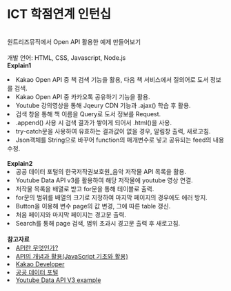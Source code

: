 
<H1>ICT 학점연계 인턴십</H1> 

<br>원트리즈뮤직에서 Open API 활용한 예제 만들어보기 </br>
<br> 개발 언어: HTML, CSS, Javascript, Node.js </br>
    <strong>Explain1</strong>
    <li>Kakao Open API 중 책 검색 기능을 활용, 다음 책 서비스에서 질의어로 도서 정보를 검색.</li>
    <li>Kakao Open API 중 카카오톡 공유하기 기능을 활용.</li>
    <li>Youtube 강의영상을 통해 Jqeury CDN 기능과 .ajax() 학습 후 활용.</li>
    <li>검색 창을 통해 책 이름을 Query로 도서 정보를 Request.</li>
    <li>.append() 사용 시 검색 결과가 쌓이게 되어서 .html()을 사용.</li>
    <li>try-catch문을 사용하여 유효하는 결과값이 없을 경우, 알림창 출력, 새로고침.</li>
    <li>Json객체를 String으로 바꾸어 function의 매개변수로 넣고 공유되는 feed의 내용 수정. </li>
<br>
<strong>Explain2</strong>
    <li>공공 데이터 포털의 한국저작권보호원_음악 저작물 API 목록을 활용.</li>
    <li>Youtube Data API v3를 활용하여 해당 저작물에 youtube 영상 연결.</li>
    <li>저작물 목록을 배열로 받고 for문을 통해 테이블로 출력.</li>
    <li>for문의 범위를 배열의 크기로 지정하여 마지막 페이지의 경우에도 에러 방지.</li>
    <li>Button을 이용해 변수 page의 값 변경, 그에 따른 table 갱신.</li>
    <li>처음 페이지와 마지막 페이지는 경고문 출력.</li>
    <li>Search를 통해 page 검색, 범위 초과시 경고문 출력 후 새로고침.</li>
<br>
    <strong>참고자료</strong>
    <a href="https://www.youtube.com/watch?v=Jg3FFBLyhK0" target="_blank">
        <li>API란 무엇인가?</li>
    </a>
        <a href="https://www.youtube.com/watch?v=QPEUU89AOg8" target="_blank">
        <li>API의 개념과 활용(JavaScript 기초와 활용)</li>
    </a>
    <a href="https://developers.kakao.com/" target="_blank">
        <li>Kakao Developer</li>
    </a>
    <a href="https://www.data.go.kr/index.do" target="_blank">
        <li>공공 데이터 포털</li>
    </a>
    <a href="https://www.youtube.com/watch?v=EAyo3_zJj5c" target="_blank">
        <li>Youtube Data API V3 example</li>
    </a>